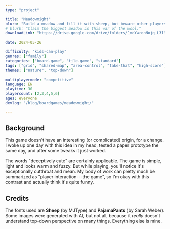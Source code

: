 ```yaml
---
type: "project"

title: "Meadowmight"
blurb: "Build a meadow and fill it with sheep, but beware other players stomping into your peaceful grasslands and fencing off the wrong parts!"
# blurb: "Claim the biggest meadow in this war of the wool."
downloadLink: "https://drive.google.com/drive/folders/1mdYwronNojq_L3I9vTkGdCVhVsnpiruT"

date: 2024-05-26

difficulty: "kids-can-play"
genres: ["family"]
categories: ["board-game", "tile-game", "standard"]
tags: ["grid", "shared-map", "area-control", "take-that", "high-score"]
themes: ["nature", "top-down"]

multiplayermode: "competitive"
language: EN
playtime: 30
playercount: [2,3,4,5,6]
ages: everyone
devlog: "/blog/boardgames/meadowmight/"

---
```


## Background

This game doesn't have an interesting (or complicated) origin, for a change. I woke up one day with this idea in my head, tested a paper prototype the same day, and after some tweaks it just worked.

The words "deceptively cute" are certainly applicable. The game is simple, light and looks warm and fuzzy. But while playing, you'll notice it's exceptionally cutthroat and mean. My body of work can pretty much be summarized as "player interaction---the game", so I'm okay with this contrast and actually think it's quite funny.

## Credits

The fonts used are **Sheep** (by MJType) and **PajamaPants** (by Sarah Weber). Some images were generated with AI, but not all, because it _really_ doesn't understand top-down perspective on many things. Everything else is mine.

